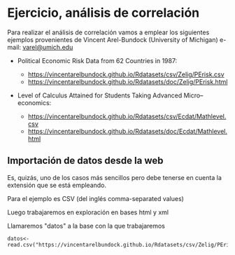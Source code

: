 # Ejercicio, análisis de correlación

Para realizar el análisis de correlación vamos a emplear los siguientes ejemplos provenientes de Vincent Arel-Bundock (University of Michigan) e-mail: varel@umich.edu

+ Political Economic Risk Data from 62 Countries in 1987:
	+ https://vincentarelbundock.github.io/Rdatasets/csv/Zelig/PErisk.csv
	+ https://vincentarelbundock.github.io/Rdatasets/doc/Zelig/PErisk.html
  
+ Level of Calculus Attained for Students Taking Advanced Micro–economics:
	+ https://vincentarelbundock.github.io/Rdatasets/csv/Ecdat/Mathlevel.csv
	+ https://vincentarelbundock.github.io/Rdatasets/doc/Ecdat/Mathlevel.html
	
## Importación de datos desde la web
Es, quizás, uno de los casos más sencillos pero debe tenerse en cuenta la extensión que se está empleando.

Para el ejemplo es CSV  (del inglés comma-separated values)

Luego trabajaremos en exploración en bases html y xml

Llamaremos "datos" a la base con la que trabajaremos

```{r}
datos<-read.csv("https://vincentarelbundock.github.io/Rdatasets/csv/Zelig/PErisk.csv")
```
